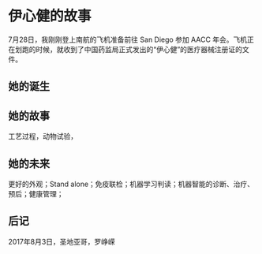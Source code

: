 # 伊心健的故事

7月28日，我刚刚登上南航的飞机准备前往 San Diego 参加 AACC 年会。飞机正在划跑的时候，就收到了中国药监局正式发出的“伊心健”的医疗器械注册证的文件。

## 她的诞生

## 她的故事

工艺过程，动物试验，

## 她的未来

更好的外观；Stand alone；免疫联检；机器学习判读；机器智能的诊断、治疗、预后；健康管理；

## 后记

2017年8月3日，圣地亚哥，罗峥嵘